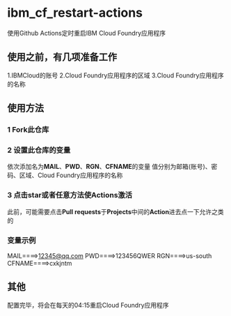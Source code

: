 # ibm_cf_restart-actions
使用Github Actions定时重启IBM Cloud Foundry应用程序

## 使用之前，有几项准备工作
1.IBMCloud的账号
2.Cloud Foundry应用程序的区域
3.Cloud Foundry应用程序的名称

## 使用方法

### 1 Fork此仓库

### 2 设置此仓库的变量

依次添加名为**MAIL**、**PWD**、**RGN**、**CFNAME**的变量
值分别为邮箱(账号)、密码、区域、Cloud Foundry应用程序的名称

### 3 点击star或者任意方法使Actions激活

此前，可能需要点击**Pull requests**于**Projects**中间的**Action**进去点一下允许之类的

### 变量示例
MAIL====>12345@qq.com
PWD====>123456QWER
RGN====>us-south
CFNAME====>cxkjntm

## 其他

配置完毕，将会在每天的04:15重启Cloud Foundry应用程序
